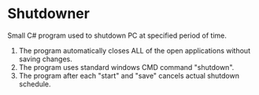 # Shutdowner
Small C# program used to shutdown PC at specified period of time.

1. The program automatically closes ALL of the open applications without saving changes.
2. The program uses standard windows CMD command "shutdown".
3. The program after each "start" and "save" cancels actual shutdown schedule.